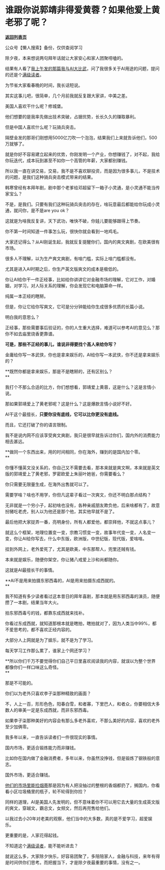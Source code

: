 # 谁跟你说郭靖非得爱黄蓉？如果他爱上黄老邪了呢？

[**返回列表页**](/gzh/记忆承载3)

公众号【懒人搜索】备份，仅供查阅学习

除夕夜，本来想说两句拜年话就让大家安心和家人团聚唠嗑的。

结果有人看了[我上午发的那篇我与AI大比武](https://mp.weixin.qq.com/s?__biz=MzU0MjYwNDU2Mw==&mid=2247516910&idx=1&sn=87e187d6c52720634c89d92eace40c4d&scene=21#wechat_redirect)，问了我很多关于AI用途的问题，提问的还是个[满级读者](https://mp.weixin.qq.com/s?__biz=Mzg4MTg2MzU3Mg==&mid=2247484492&idx=1&sn=fef3cef0267d0baa0a1bce3634252c5c&scene=21#wechat_redirect)。  

为节省大家看春晚的时间，我长话短说。  

其实这事儿吧，很简单，几个月前我就反复跟大家讲，中美之差。

美国人喜欢干什么呢？修城堡。  

他们想要的是我率先做出技术突破，占据优势，长长久久的赚取暴利。

但是中国人喜欢什么呢？玩骑兵突击。

隔壁金发的那哥们刚想用5000亿刀吹一个泡泡，结果我们上来就告诉他们，500万就够了。

就是你好不容易建立起来的优势，你刚发明一个产业，你想赚钱了，对不起，我给你玩迭代，成本玩到甚至不如你一个高管的年薪，大家都别赚钱。

所以我一直在讲交易，交易，我不是不喜欢聊投资，而是因为很多事儿，不是技术的问题，是我们这种骑兵突击模式带来的结果。  

韩寒曾经有本拜年剧，剧中那个老爹给邓超留下一箱子小灵通，是小灵通不能当传家宝么？  

不是，是我们。只要有我们这种玩骑兵突击的存在，啥玩意最后都能给你玩成小灵通，就问你，是不是are you ok？

这就是为啥我反复讲，天下武功，唯快不破，你娃儿要能够跟得上节奏。

你不第一时间知道一件事怎么玩，很快你就会看到一地鸡毛。

大家还记得么？从AI刚诞生起，我就反复提醒你们，国内的爽文爽剧，在欧美很有市场。

很多人不理解，以为生产爽文爽剧，有啥门槛，实际上啥门槛都没有。

尤其是进入AI时期之后，你生产英文版爽文的成本是极低的。  

你让AI给你干一件正经事，比如给你讲讲它对金融市场的理解，它对工作，对婚姻，对学习，对人际关系的理解，你会发现它和电脑算命一样。

纯属一本正经的瞎掰。

但是，你让它给你写爽文，它可是分分钟能给你生成很多优质的长篇小说。

明白我的意思么？  

正经事，那些需要事后验证的，你的人生重大选择，难道可以参考AI的意见么？那你不如去庙里烧香更靠谱。

**可是，那些不正经的事儿，谁说非得要找个高人来给你写？**

金庸给你写一本武侠，你也是拿来娱乐的，AI给你写一本武侠，你不还是拿来娱乐的？

**既然你都是拿来娱乐，那是不是瞎掰的，还有区别么？  
**

我打个不那么合适的比方，你们想想看，郭靖爱上黄蓉，这是什么？这是言情小说。  

那如果郭靖爱上了黄老邪呢？这是什么？这是爆款言情小说好不好。  

AI干这个最擅长，**只要你没有底线，它可以比你更没有底线。**  

而且，它还打破了你的语言限制。  

我不是说内网不应该享受爽文爽剧，我只是很早就告诉过你们，国内外的消费能力相去甚远。  

**做同一个东西出来，用的时间相同，你在海外，赚到的是国内加个零。  
**

你懂不懂英文没关系的，你自己又不需要去看，那本来就是爽文啊，本来就是英文版的郭靖爱上了黄老邪，罗密欧爱上朱丽叶她爸，你需要看么？  

你只需要无限量生成，在海外出售就可以了。

需要学啥？啥也不用学，你但凡这辈子看过一次爽文，你还不明白那点结构？  

无非就是一个穷小子，起初啥也没有，各种亲戚朋友欺负他，后来啥都有了，故意扮猪吃老虎，别人以为他还是那个他，其实他早就不是了。

最后他把大家捉弄一番，亮明身份，所有人都爱他，都崇拜他，不就这点事儿？

就这么个框架，地理位置变一变，宗教习惯变一变，故事年代变一变，人名变一变，你让AI给你写去，什么中东版，欧洲版，中世纪版，现代版，爱啥啥。  

挂到外网上，老外爱死了，尤其是欧美，中东那帮人，兜里还贼有钱。  

本来就是娱乐，随便你架空，你让猪八戒爱上沙和尚都随你。  

这就是AI最擅长干的事情。  

**AI不是用来拍摄东邪西毒的，AI是用来拍摄东成西就的。  
**

我不知道有多少读者看过这本昔日的拜年喜剧，那本就是用东邪西毒的演员，随便攒了一本剧，结果当年大火。

拍东邪西毒亏的钱，都靠东成西就来找补。

你看过东成西就，就知道那根本就是瞎拍，瞎拍就对了，因为人类当中99%，都不爱思考的，都不喜欢正经内容的。

大部分人上网就是为了娱乐，就不是为了学习。

每天学习工作那么累了，谁家上个网还学习？  

**所以你们千万不要觉得你们自己平日里喜欢阅读我的内容，就误以为整个世界都像你们一样口味这么奇怪。  
**

那是不可能的。

你们以为老外只喜欢李子柒那种精致的画面？

不，人上一百，形形色色，阳春白雪，和者寡，下里巴人，和者众，你要相信大多数人的审美一定是东成西就，而非东邪西毒。  

如果李子柒那种美好的内容会有那么多老外喜欢，不那么美好的内容，喜欢的老外至少加俩零。

我多年以来，一直告诉读者们一件很现实的事情。

国内市场，更适合锻炼能力而非赚钱。

比如你在国内做了金融消费者，多年以来，你虽然没挣钱，但是锻炼了钢铁般的意志。  

国外市场，更适合赚钱。  

[他们的市场里能捡烟蒂](https://mp.weixin.qq.com/s?__biz=Mzg4MTg2MzU3Mg==&mid=2247484492&idx=1&sn=fef3cef0267d0baa0a1bce3634252c5c&scene=21#wechat_redirect)那是因为有人把没抽过的整根的香烟都扔了，搁国内，你看看小区垃圾桶里的瓶子，轮不轮得到你捡？  

同样的道理，AI是美国人先发明的，但不意味着你不可以用它去大量的生成英文版的爽文，穿越文，霸总文，女频文，然后再兜售给他们。  

以我过去小20年对老美的观察，他们当中的大多数，真的是不爱学习，超爱娱乐。  

更重要的是，人家花得起钱。

不知道这个[满级读者](https://mp.weixin.qq.com/s?__biz=Mzg4MTg2MzU3Mg==&mid=2247484492&idx=1&sn=fef3cef0267d0baa0a1bce3634252c5c&scene=21#wechat_redirect)，能不能听进去？  

就说这么多，大家除夕快乐，好容易团聚了，多陪陪家人，金融与科技，来年有得是时间供你们思考。而把握当下，才是除夕夜最重要的事情，没有之一。


